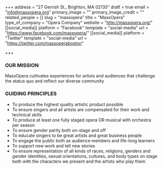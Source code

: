 +++
address = "27 Gerrish St., Brighton, MA 02135"
draft = true
email = "info@massopera.org"
primary_image = ""
primary_image_credit = ""
related_people = []
slug = "massopera"
title = "MassOpera"
type_of_company = "Opera Company"
website = "http://massopera.org/"
[[social_media]]
platform = "Facebook"
template = "social-media"
url = "https://www.facebook.com/massopera/"
[[social_media]]
platform = "Twitter"
template = "social-media"
url = "https://twitter.com/massoperaboston"

+++
### OUR MISSION

MassOpera cultivates experiences for artists and audiences that challenge the status quo and reflect our diverse community

### GUIDING PRINCIPLES

* To produce the highest quality artistic product possible
* To ensure singers and all artists are compensated for their work and technical skills
* To produce at least one fully staged opera OR musical with orchestra per season
* To ensure gender parity both on-stage and off
* To educate singers to be great artists and great business people
* To engage the public both as audience members and life-long learners
* To support new work and tell new stories
* To ensure representation of all kinds of races, religions, genders and gender identities, sexual orientations, cultures, and body types on stage both with the characters we present and the artists who play them